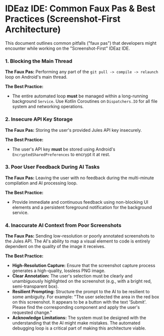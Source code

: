 # IDEaz IDE: Common Faux Pas & Best Practices (Screenshot-First Architecture)

This document outlines common pitfalls ("faux pas") that developers might encounter while working on the "Screenshot-First" IDEaz IDE.

### 1. Blocking the Main Thread
**The Faux Pas:** Performing any part of the `git pull -> compile -> relaunch` loop on Android's main thread.

**The Best Practice:**
-   The entire automated loop **must** be managed within a long-running background `Service`. Use Kotlin Coroutines on `Dispatchers.IO` for all file system and networking operations.

### 2. Insecure API Key Storage
**The Faux Pas:** Storing the user's provided Jules API key insecurely.

**The Best Practice:**
-   The user's API key **must** be stored using Android's `EncryptedSharedPreferences` to encrypt it at rest.

### 3. Poor User Feedback During AI Tasks
**The Faux Pas:** Leaving the user with no feedback during the multi-minute compilation and AI processing loop.

**The Best Practice:**
-   Provide immediate and continuous feedback using non-blocking UI elements and a persistent foreground notification for the background service.

### 4. Inaccurate AI Context from Poor Screenshots
**The Faux Pas:** Sending low-resolution or poorly annotated screenshots to the Jules API. The AI's ability to map a visual element to code is entirely dependent on the quality of the image it receives.

**The Best Practice:**
-   **High-Resolution Capture:** Ensure that the screenshot capture process generates a high-quality, lossless PNG image.
-   **Clear Annotation:** The user's selection must be clearly and unambiguously highlighted on the screenshot (e.g., with a bright red, semi-transparent box).
-   **Resilient Prompting:** Structure the prompt to the AI to be resilient to some ambiguity. For example: "The user selected the area in the red box on this screenshot. It appears to be a button with the text 'Submit'. Please find the corresponding component and apply the user's requested change."
-   **Acknowledge Limitations:** The system must be designed with the understanding that the AI might make mistakes. The automated debugging loop is a critical part of making this architecture viable.
